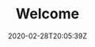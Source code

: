 ---
title: "Welcome"
date: 2020-02-28T20:05:39Z
draft: false
greeting: "I am a mathematical modeller, programmer, writer and formerly teacher in Edinburgh, Scotland. I share my coding knowledge here."
---